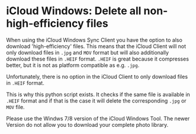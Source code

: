 # iCloud Windows: Delete all non-high-efficiency files

When using the iCloud Windows Sync Client you have the option to also download 'high-efficiency' files. This means that the iCloud Client will not only download files in `.jpg` and `MOV` format but will also additionally download these files in `.HEIF` format. `.HEIF` is great because it compresses better, but it is not as platform compatible as e.g. `.jpg`.

Unfortunately, there is no option in the iCloud Client to only download files in `.HEIF` format.

This is why this python script exists. It checks if the same file is available in `.HEIF` format and if that is the case it will delete the corresponding `.jpg` or `MOV` file.

Please use the Windws 7/8 version of the iCloud Windows Tool. The newer Version do not allow you to download your complete photo library.